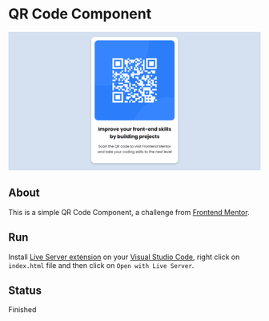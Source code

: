 # QR Code Component

![](./assets/img/demo.gif)

## About

This is a simple QR Code Component, a challenge from [Frontend Mentor](https://www.frontendmentor.io).

## Run

Install [Live Server extension](https://marketplace.visualstudio.com/items?itemName=ritwickdey.LiveServer) on your [Visual Studio Code](https://code.visualstudio.com/), right click on `index.html` file and then click on `Open with Live Server`.

## Status

Finished
